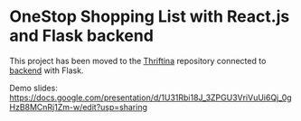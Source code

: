 # OneStop Shopping List with React.js and Flask backend
This project has been moved to the [Thriftina](https://github.com/ChisomOkwor/thriftina) repository connected to [backend](https://github.com/DanielaEncarnacion97/SES-PlaceHolder-Project) with Flask.

Demo slides: https://docs.google.com/presentation/d/1U31Rbi18J_3ZPGU3VriVuUi6Qj_0gHzB8MCnRj1Zm-w/edit?usp=sharing
